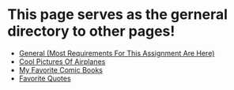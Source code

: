 # This page serves as the gerneral directory to other pages!
* [General (Most Requirements For This Assignment Are Here)](general.md)
* [Cool Pictures Of Airplanes](airplanes.md)
* [My Favorite Comic Books](comics.md)
* [Favorite Quotes](quotes.md)